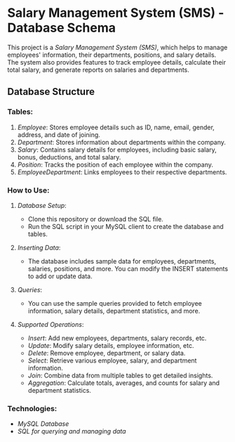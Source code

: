 

# Salary Management System (SMS) - Database Schema

This project is a *Salary Management System (SMS)*, which helps to manage employees' information, their departments, positions, and salary details. The system also provides features to track employee details, calculate their total salary, and generate reports on salaries and departments.

## Database Structure

### Tables:

1. *Employee*: Stores employee details such as ID, name, email, gender, address, and date of joining.
2. *Department*: Stores information about departments within the company.
3. *Salary*: Contains salary details for employees, including basic salary, bonus, deductions, and total salary.
4. *Position*: Tracks the position of each employee within the company.
5. *EmployeeDepartment*: Links employees to their respective departments.

### How to Use:

1. *Database Setup*:
   - Clone this repository or download the SQL file.
   - Run the SQL script in your MySQL client to create the database and tables.

2. *Inserting Data*:
   - The database includes sample data for employees, departments, salaries, positions, and more. You can modify the INSERT statements to add or update data.

3. *Queries*:
   - You can use the sample queries provided to fetch employee information, salary details, department statistics, and more.

4. *Supported Operations*:
   - *Insert*: Add new employees, departments, salary records, etc.
   - *Update*: Modify salary details, employee information, etc.
   - *Delete*: Remove employee, department, or salary data.
   - *Select*: Retrieve various employee, salary, and department information.
   - *Join*: Combine data from multiple tables to get detailed insights.
   - *Aggregation*: Calculate totals, averages, and counts for salary and department statistics.

### Technologies:

- *MySQL Database*
- *SQL for querying and managing data*


